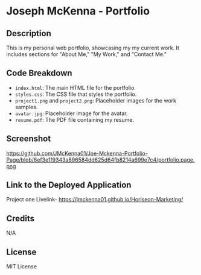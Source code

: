 # Joseph McKenna - Portfolio

## Description

This is my personal web portfolio, showcasing my my current work. It includes sections for "About Me," "My Work," and "Contact Me."

## Code Breakdown

- `index.html`: The main HTML file for the portfolio.
- `styles.css`: The CSS file that styles the portfolio.
- `project1.png` and `project2.png`: Placeholder images for the work samples.
- `avatar.jpg`: Placeholder image for the avatar.
- `resume.pdf`: The PDF file containing my resume.

## Screenshot
https://github.com/JMcKenna01/Joe-Mckenna-Portfolio-Page/blob/6ef3e1f9343a896584dd625d64fb8214a699e7c4/portfolio.page.png

## Link to the Deployed Application

Project one Livelink- https://jmckenna01.github.io/Horiseon-Marketing/

## Credits
N/A 

## License
MIT License


